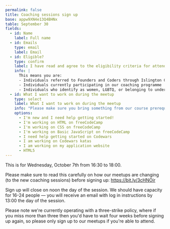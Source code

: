 ```yaml
---
permalink: false
title: Coaching sessions sign up
base: appw9XN4e13Q4BHNx
table: September 30
fields:
  - id: Name
    label: Full name
  - id: Emails
    type: email
    label: Email
  - id: Eligible?
    type: confirm
    label: I have read and agree to the eligibility criteria for attending this meetup
    info: |
      This means you are:
      - Individuals referred to Founders and Coders through Islington Council
      - Individuals currently participating in our coaching programme
      - Individuals who identify as women, LGBTQ, or belonging to underrepresented ethnic groups in tech.
  - id: What I want to work on during the meetup
    type: select
    label: What I want to work on during the meetup
    info: "Please make sure you bring something from our course prerequisites: https://www.foundersandcoders.com/apply"
    options:
      - I'm new and I need help getting started!
      - I'm working on HTML on freeCodeCamp
      - I'm working on CSS on freeCodeCamp
      - I'm working on Basic JavaScript on freeCodeCamp
      - I need help getting started on Codewars
      - I am working on Codewars katas
      - I am working on my application website
      - HTML5
---
```


This is for Wednesday, October 7th from 16:30 to 18:00.

Please make sure to read this carefully on how our meetups are changing (to the new coaching sessions) before signing up: https://bit.ly/3cHNOir

Sign up will close on noon the day of the session. We should have capacity for 16-24 people — you will receive an email with log in instructions by 13:00 the day of the session.

Please note we're currently operating with a three-strike policy, where if you miss more than three then you'd have to wait four weeks before signing up again, so please only sign up to our meetups if you're able to attend.
